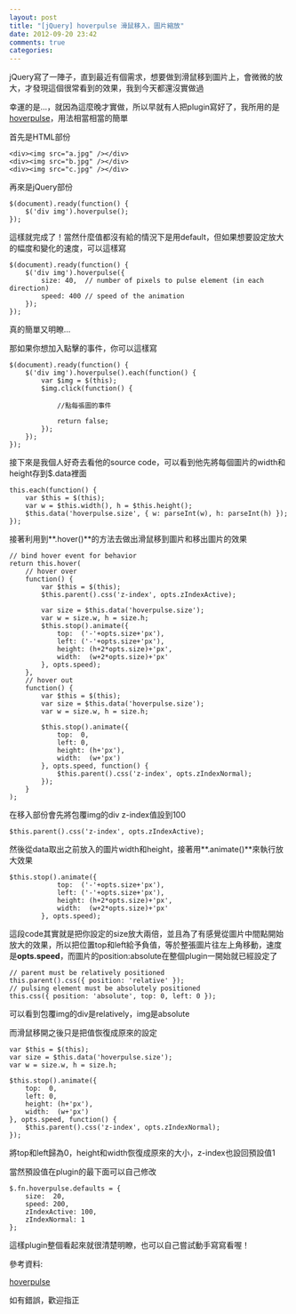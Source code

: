 ```yaml
---
layout: post
title: "[jQuery] hoverpulse 滑鼠移入，圖片縮放"
date: 2012-09-20 23:42
comments: true
categories: 
---
```


jQuery寫了一陣子，直到最近有個需求，想要做到滑鼠移到圖片上，會微微的放大，才發現這個很常看到的效果，我到今天都還沒實做過

<!--more-->

幸運的是...，就因為這麼晚才實做，所以早就有人把plugin寫好了，我所用的是<a href="http://www.malsup.com/jquery/hoverpulse/" target="_blank">hoverpulse</a>，用法相當相當的簡單

首先是HTML部份

	<div><img src="a.jpg" /></div>
	<div><img src="b.jpg" /></div>
	<div><img src="c.jpg" /></div>
	
再來是jQuery部份

	$(document).ready(function() {
		$('div img').hoverpulse();
	});
	
這樣就完成了！當然什麼值都沒有給的情況下是用default，但如果想要設定放大的幅度和變化的速度，可以這樣寫

	$(document).ready(function() {
		$('div img').hoverpulse({
			size: 40,  // number of pixels to pulse element (in each direction)
			speed: 400 // speed of the animation 
		});
	});
	
真的簡單又明瞭...

那如果你想加入點擊的事件，你可以這樣寫

	$(document).ready(function() {
		$('div img').hoverpulse().each(function() {
			var $img = $(this);					
			$img.click(function() {
				
				//點每張圖的事件
				
				return false;
			});
		});
	});

接下來是我個人好奇去看他的source code，可以看到他先將每個圖片的width和height存到$.data裡面

	this.each(function() {
		var $this = $(this);
		var w = $this.width(), h = $this.height();
		$this.data('hoverpulse.size', { w: parseInt(w), h: parseInt(h) });
	});
	
接著利用到**.hover()**的方法去做出滑鼠移到圖片和移出圖片的效果

	// bind hover event for behavior
	return this.hover(
		// hover over
		function() {
			var $this = $(this);
			$this.parent().css('z-index', opts.zIndexActive);
			
			var size = $this.data('hoverpulse.size');
			var w = size.w, h = size.h;
			$this.stop().animate({ 
				top:  ('-'+opts.size+'px'), 
				left: ('-'+opts.size+'px'), 
				height: (h+2*opts.size)+'px', 
				width:	(w+2*opts.size)+'px' 
			}, opts.speed);
		},
		// hover out
		function() {
			var $this = $(this);
			var size = $this.data('hoverpulse.size');
			var w = size.w, h = size.h;
			
			$this.stop().animate({ 
				top:  0, 
				left: 0, 
				height: (h+'px'), 
				width:	(w+'px') 
			}, opts.speed, function() {
				$this.parent().css('z-index', opts.zIndexNormal);
			});
		}
	);
	
在移入部份會先將包覆img的div z-index值設到100

	$this.parent().css('z-index', opts.zIndexActive);
	
然後從data取出之前放入的圖片width和height，接著用**.animate()**來執行放大效果

	$this.stop().animate({ 
				top:  ('-'+opts.size+'px'), 
				left: ('-'+opts.size+'px'), 
				height: (h+2*opts.size)+'px', 
				width:	(w+2*opts.size)+'px' 
			}, opts.speed);
			
這段code其實就是把你設定的size放大兩倍，並且為了有感覺從圖片中間點開始放大的效果，所以把位置top和left給予負值，等於整張圖片往左上角移動，速度是**opts.speed**，而圖片的position:absolute在整個plugin一開始就已經設定了

	// parent must be relatively positioned
	this.parent().css({ position: 'relative' });
	// pulsing element must be absolutely positioned
	this.css({ position: 'absolute', top: 0, left: 0 });
	
可以看到包覆img的div是relatively，img是absolute

而滑鼠移開之後只是把值恢復成原來的設定

	var $this = $(this);
	var size = $this.data('hoverpulse.size');
	var w = size.w, h = size.h;
	
	$this.stop().animate({ 
		top:  0, 
		left: 0, 
		height: (h+'px'), 
		width:	(w+'px') 
	}, opts.speed, function() {
		$this.parent().css('z-index', opts.zIndexNormal);
	});
	
將top和left歸為0，height和width恢復成原來的大小，z-index也設回預設值1

當然預設值在plugin的最下面可以自己修改

	$.fn.hoverpulse.defaults = {
		size:  20,
		speed: 200,
		zIndexActive: 100,
		zIndexNormal: 1
	};

這樣plugin整個看起來就很清楚明瞭，也可以自己嘗試動手寫寫看喔！

參考資料:

<a href="http://www.malsup.com/jquery/hoverpulse/" target="_blank">hoverpulse</a>

如有錯誤，歡迎指正